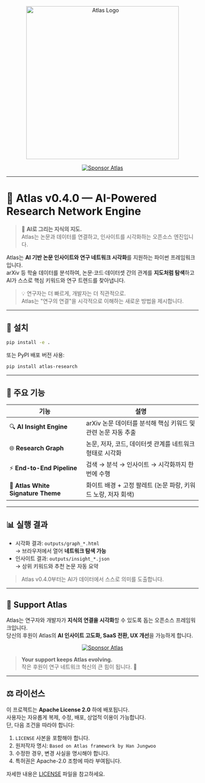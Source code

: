 <p align="center"> 
  <img src="docs/AtlasImage.png" alt="Atlas Logo" width="400"/>
</p>

<p align="center">
  <a href="https://github.com/sponsors/engineer0427">
    <img src="https://img.shields.io/badge/Sponsor-❤-pink?style=for-the-badge&logo=github" alt="Sponsor Atlas"/>
  </a>
</p>

---

# 🧭 Atlas v0.4.0 — AI-Powered Research Network Engine

> 🧠 **AI로 그리는 지식의 지도.**  
> Atlas는 논문과 데이터를 연결하고, 인사이트를 시각화하는 오픈소스 엔진입니다.

Atlas는 **AI 기반 논문 인사이트와 연구 네트워크 시각화**를 지원하는 파이썬 프레임워크입니다.  
arXiv 등 학술 데이터를 분석하여, 논문·코드·데이터셋 간의 관계를 **지도처럼 탐색**하고  
AI가 스스로 핵심 키워드와 연구 트렌드를 찾아냅니다.

> 💡 연구자는 더 빠르게, 개발자는 더 직관적으로.  
> Atlas는 "연구의 연결"을 시각적으로 이해하는 새로운 방법을 제시합니다.

---

## 🚀 설치

```bash
pip install -e .
```

또는 PyPI 배포 버전 사용:

```bash
pip install atlas-research
```

---

## 🧠 주요 기능

| 기능 | 설명 |
|------|------|
| 🔍 **AI Insight Engine** | arXiv 논문 데이터를 분석해 핵심 키워드 및 관련 논문 자동 추출 |
| 🌐 **Research Graph** | 논문, 저자, 코드, 데이터셋 관계를 네트워크 형태로 시각화 |
| ⚡ **End-to-End Pipeline** | 검색 → 분석 → 인사이트 → 시각화까지 한 번에 수행 |
| 🎨 **Atlas White Signature Theme** | 화이트 배경 + 고정 팔레트 (논문 파랑, 키워드 노랑, 저자 회색) |

---

## 📊 실행 결과

- 시각화 결과: `outputs/graph_*.html`  
  → 브라우저에서 열어 **네트워크 탐색 가능**  
- 인사이트 결과: `outputs/insight_*.json`  
  → 상위 키워드와 추천 논문 자동 요약  

> Atlas v0.4.0부터는 AI가 데이터에서 스스로 의미를 도출합니다.

---

## 💖 Support Atlas

Atlas는 연구자와 개발자가 **지식의 연결을 시각화**할 수 있도록 돕는 오픈소스 프레임워크입니다.  
당신의 후원이 Atlas의 **AI 인사이트 고도화, SaaS 전환, UX 개선**을 가능하게 합니다.

<p align="center">
  <a href="https://github.com/sponsors/engineer0427">
    <img src="https://img.shields.io/badge/Become a Sponsor-Atlas-blue?style=for-the-badge&logo=github-sponsors&logoColor=white" alt="Sponsor Atlas"/>
  </a>
</p>

> **Your support keeps Atlas evolving.**  
> 작은 후원이 연구 네트워크 혁신의 큰 힘이 됩니다. 💙

---

## ⚖️ 라이선스

이 프로젝트는 **Apache License 2.0** 하에 배포됩니다.  
사용자는 자유롭게 복제, 수정, 배포, 상업적 이용이 가능합니다.  
단, 다음 조건을 따라야 합니다:

1. `LICENSE` 사본을 포함해야 합니다.  
2. 원저작자 명시: `Based on Atlas framework by Han Jungwoo`  
3. 수정한 경우, 변경 사실을 명시해야 합니다.  
4. 특허권은 Apache-2.0 조항에 따라 부여됩니다.  

자세한 내용은 [LICENSE](./LICENSE) 파일을 참고하세요.
